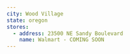 ```yaml
---
city: Wood Village
state: oregon
stores:
  - address: 23500 NE Sandy Boulevard
    name: Walmart - COMING SOON
---
```

